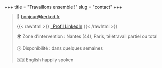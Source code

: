+++
title = "Travaillons ensemble !"
slug = "contact"
+++

> 📨 [bonjour@kerkod.fr](mailto:bonjour@kerkod.fr)
>
>{{< rawhtml >}}
<i class="fab fa-linkedin" aria-hidden="true"></i><a href="https://www.linkedin.com/in/francoislequemener/" target="_blank">&nbsp;&nbsp;Profil LinkedIn</a>
{{< /rawhtml >}}
>
>🌍 Zone d'intervention : Nantes (44), Paris, télétravail partiel ou total
>
>🕓 Disponibilité : dans quelques semaines
>
>🇬🇧 English happily spoken

